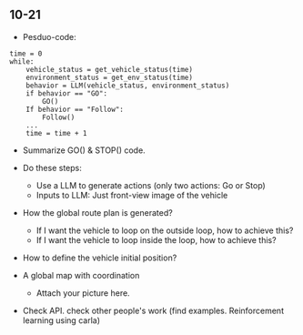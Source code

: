 ## 10-21
* Pesduo-code:
```
time = 0
while:
    vehicle_status = get_vehicle_status(time)
    environment_status = get_env_status(time)
    behavior = LLM(vehicle_status, environment_status)
    if behavior == "GO":
        GO()
    If behavior == "Follow":
        Follow()
    ...
    time = time + 1
```
* Summarize GO() & STOP() code. 
* Do these steps:
    * Use a LLM to generate actions (only two actions: Go or Stop)
    * Inputs to LLM: Just front-view image of the vehicle



* How the global route plan is generated? 
    * If I want the vehicle to loop on the outside loop, how to achieve this?
    * If I want the vehicle to loop inside the loop, how to achieve this?
* How to define the vehicle initial position? 
* A global map with coordination
    * Attach your picture here.
* Check API. check other people's work (find examples. Reinforcement learning using carla)


